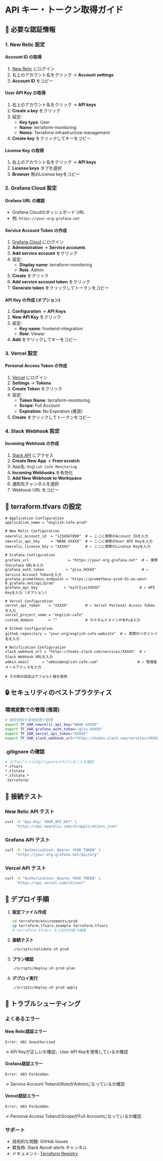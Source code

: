 # API キー・トークン取得ガイド

## 🔑 必要な認証情報

### 1. New Relic 設定

#### Account ID の取得
1. [New Relic](https://one.newrelic.com/) にログイン
2. 右上のアカウント名をクリック → **Account settings**
3. **Account ID** をコピー

#### User API Key の取得
1. 右上のアカウント名をクリック → **API keys**
2. **Create a key** をクリック
3. 設定:
   - **Key type**: User
   - **Name**: terraform-monitoring
   - **Notes**: Terraform infrastructure management
4. **Create key** をクリックしてキーをコピー

#### License Key の取得
1. 右上のアカウント名をクリック → **API keys**
2. **License keys** タブを選択
3. **Browser** 用のLicense keyをコピー

### 2. Grafana Cloud 設定

#### Grafana URL の確認
- Grafana Cloudのダッシュボード URL
- 例: `https://your-org.grafana.net`

#### Service Account Token の作成
1. [Grafana Cloud](https://grafana.com/) にログイン
2. **Administration** → **Service accounts**
3. **Add service account** をクリック
4. 設定:
   - **Display name**: terraform-monitoring
   - **Role**: Admin
5. **Create** をクリック
6. **Add service account token** をクリック
7. **Generate token** をクリックしてトークンをコピー

#### API Key の作成 (オプション)
1. **Configuration** → **API Keys**
2. **New API Key** をクリック
3. 設定:
   - **Key name**: frontend-integration
   - **Role**: Viewer
4. **Add** をクリックしてキーをコピー

### 3. Vercel 設定

#### Personal Access Token の作成
1. [Vercel](https://vercel.com/) にログイン
2. **Settings** → **Tokens**
3. **Create Token** をクリック
4. 設定:
   - **Token Name**: terraform-monitoring
   - **Scope**: Full Account
   - **Expiration**: No Expiration (推奨)
5. **Create** をクリックしてトークンをコピー

### 4. Slack Webhook 設定

#### Incoming Webhook の作成
1. [Slack API](https://api.slack.com/apps) にアクセス
2. **Create New App** → **From scratch**
3. App名: `English Cafe Monitoring`
4. **Incoming Webhooks** を有効化
5. **Add New Webhook to Workspace**
6. 通知先チャンネルを選択
7. Webhook URL をコピー

## 🔧 terraform.tfvars の設定

```hcl
# Application Configuration
application_name = "english-cafe-prod"

# New Relic Configuration
newrelic_account_id  = "1234567890"  # ← ここに実際のAccount IDを入力
newrelic_api_key     = "NRAK-XXXXX"  # ← ここに実際のUser API Keyを入力
newrelic_license_key = "XXXXX"       # ← ここに実際のLicense Keyを入力

# Grafana Configuration
grafana_url                  = "https://your-org.grafana.net"  # ← 実際のGrafana URLを入力
grafana_auth_token          = "glsa_XXXXX"                     # ← Service Account Tokenを入力
grafana_prometheus_endpoint = "https://prometheus-prod-01-eu-west-0.grafana.net/api/prom"
grafana_api_key            = "eyJrIjoiXXXXX"                  # ← API Keyを入力 (オプション)

# Vercel Configuration
vercel_api_token    = "XXXXX"        # ← Vercel Personal Access Tokenを入力
vercel_project_name = "english-cafe"
custom_domain       = ""             # カスタムドメインがあれば入力

# GitHub Configuration
github_repository = "your-org/english-cafe-website"  # ← 実際のリポジトリ名を入力

# Notification Configuration
slack_webhook_url = "https://hooks.slack.com/services/XXXXX"  # ← Slack Webhook URLを入力
admin_email      = "admin@english-cafe.com"                  # ← 管理者メールアドレスを入力

# その他の設定はデフォルト値を使用
```

## 🔒 セキュリティのベストプラクティス

### 環境変数での管理 (推奨)
```bash
# 機密情報を環境変数で管理
export TF_VAR_newrelic_api_key="NRAK-XXXXX"
export TF_VAR_grafana_auth_token="glsa_XXXXX"
export TF_VAR_vercel_api_token="XXXXX"
export TF_VAR_slack_webhook_url="https://hooks.slack.com/services/XXXXX"
```

### .gitignore の確認
```bash
# 以下のファイルがgitignoreされていることを確認
*.tfvars
*.tfstate
*.tfstate.*
.terraform/
```

## 🧪 接続テスト

### New Relic API テスト
```bash
curl -H "Api-Key: YOUR_API_KEY" \
     "https://api.newrelic.com/v2/applications.json"
```

### Grafana API テスト
```bash
curl -H "Authorization: Bearer YOUR_TOKEN" \
     "https://your-org.grafana.net/api/org"
```

### Vercel API テスト
```bash
curl -H "Authorization: Bearer YOUR_TOKEN" \
     "https://api.vercel.com/v2/user"
```

## 🚀 デプロイ手順

1. **設定ファイル作成**
   ```bash
   cd terraform/environments/prod
   cp terraform.tfvars.example terraform.tfvars
   # terraform.tfvars を上記の内容で編集
   ```

2. **接続テスト**
   ```bash
   ./scripts/validate.sh prod
   ```

3. **プラン確認**
   ```bash
   ./scripts/deploy.sh prod plan
   ```

4. **デプロイ実行**
   ```bash
   ./scripts/deploy.sh prod apply
   ```

## 🔧 トラブルシューティング

### よくあるエラー

#### New Relic認証エラー
```
Error: 401 Unauthorized
```
→ API Keyが正しいか確認、User API Keyを使用しているか確認

#### Grafana認証エラー
```
Error: 403 Forbidden
```
→ Service Account TokenのRoleがAdminになっているか確認

#### Vercel認証エラー
```
Error: 403 Forbidden
```
→ Personal Access TokenのScopeがFull Accountになっているか確認

### サポート

- 技術的な問題: GitHub Issues
- 緊急時: Slack #prod-alerts チャンネル
- ドキュメント: [Terraform Registry](https://registry.terraform.io/)